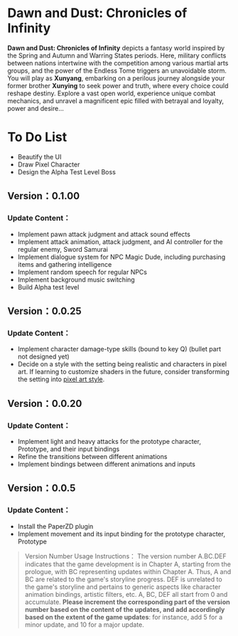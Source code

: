 # **Dawn and Dust: Chronicles of Infinity**
**Dawn and Dust: Chronicles of Infinity** depicts a fantasy world inspired by the Spring and Autumn and Warring States periods. Here, military conflicts between nations intertwine with the competition among various martial arts groups, and the power of the Endless Tome triggers an unavoidable storm. You will play as **Xunyang**, embarking on a perilous journey alongside your former brother **Xunying** to seek power and truth, where every choice could reshape destiny. Explore a vast open world, experience unique combat mechanics, and unravel a magnificent epic filled with betrayal and loyalty, power and desire...

# To Do List
- Beautify the UI
- Draw Pixel Character
- Design the Alpha Test Level Boss

## **Version：0.1.00**
### Update Content：
 - Implement pawn attack judgment and attack sound effects
 - Implement attack animation, attack judgment, and AI controller for the regular enemy, Sword Samurai
 - Implement dialogue system for NPC Magic Dude, including purchasing items and gathering intelligence
 - Implement random speech for regular NPCs
 - Implement background music switching
 - Build Alpha test level
## Version：0.0.25
### Update Content：
 - Implement character damage-type skills (bound to key Q) (bullet part not designed yet)
 - Decide on a style with the setting being realistic and characters in pixel art. If learning to customize shaders in the future, consider transforming the setting into [pixel art style](https://www.bilibili.com/video/BV18K4y1u7W8/?spm_id_from=333.1007.top_right_bar_window_custom_collection.content.click&vd_source=54a672faa6a2e6c144def03ee91a1a41).
## Version：0.0.20
### Update Content：
 - Implement light and heavy attacks for the prototype character, Prototype, and their input bindings
 - Refine the transitions between different animations
 - Implement bindings between different animations and inputs
## Version：0.0.5
### Update Content：
- Install the PaperZD plugin
- Implement movement and its input binding for the prototype character, Prototype

>Version Number Usage Instructions：
>The version number A.BC.DEF indicates that the game development is in Chapter A, starting from the prologue, with BC representing updates within Chapter A. Thus, A and BC are related to the game's storyline progress. DEF is unrelated to the game's storyline and pertains to generic aspects like character animation bindings, artistic filters, etc. A, BC, DEF all start from 0 and accumulate. **Please increment the corresponding part of the version number based on the content of the updates, and add accordingly based on the extent of the game updates**: for instance, add 5 for a minor update, and 10 for a major update.
